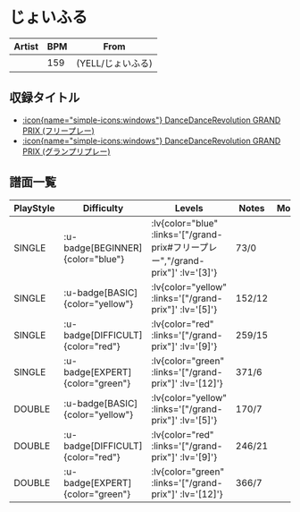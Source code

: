 # じょいふる

|Artist|BPM|From|
|------|---|----|
||159|(YELL/じょいふる)|

## 収録タイトル

- [ :icon{name="simple-icons:windows"} DanceDanceRevolution GRAND PRIX (フリープレー)](/grand-prix#フリープレー)
- [ :icon{name="simple-icons:windows"} DanceDanceRevolution GRAND PRIX (グランプリプレー)](/grand-prix)

## 譜面一覧

|PlayStyle|Difficulty|Levels|Notes|Movie|
|---------|----------|------|-----|-----|
|SINGLE| :u-badge[BEGINNER]{color="blue"} | :lv{color="blue" :links='["/grand-prix#フリープレー","/grand-prix"]' :lv='[3]'} |73/0||
|SINGLE| :u-badge[BASIC]{color="yellow"} | :lv{color="yellow" :links='["/grand-prix"]' :lv='[5]'} |152/12||
|SINGLE| :u-badge[DIFFICULT]{color="red"} | :lv{color="red" :links='["/grand-prix"]' :lv='[9]'} |259/15||
|SINGLE| :u-badge[EXPERT]{color="green"} | :lv{color="green" :links='["/grand-prix"]' :lv='[12]'} |371/6||
|DOUBLE| :u-badge[BASIC]{color="yellow"} | :lv{color="yellow" :links='["/grand-prix"]' :lv='[5]'} |170/7||
|DOUBLE| :u-badge[DIFFICULT]{color="red"} | :lv{color="red" :links='["/grand-prix"]' :lv='[9]'} |246/21||
|DOUBLE| :u-badge[EXPERT]{color="green"} | :lv{color="green" :links='["/grand-prix"]' :lv='[12]'} |366/7||
